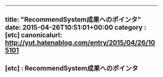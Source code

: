 
---
title: "RecommendSystem成果へのポインタ"
date: 2015-04-26T10:51:01+00:00
category : [etc]
canonicalurl: http://yut.hatenablog.com/entry/2015/04/26/105101
---

## [etc] : RecommendSystem成果へのポインタ



